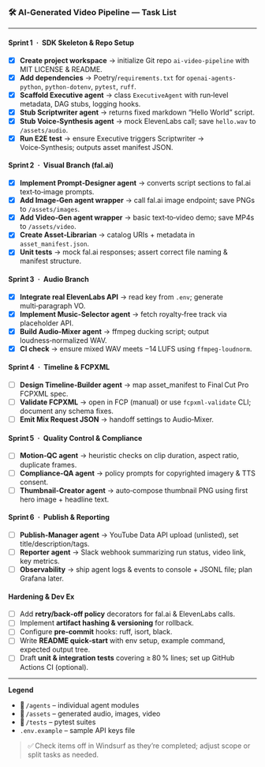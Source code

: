 ### 🛠️ **AI‑Generated Video Pipeline — Task List**

---

#### **Sprint 1 · SDK Skeleton & Repo Setup**
- [x] **Create project workspace** → initialize Git repo `ai‑video‑pipeline` with MIT LICENSE & README.
- [x] **Add dependencies** → Poetry/`requirements.txt` for `openai-agents-python`, `python-dotenv`, `pytest`, `ruff`.
- [x] **Scaffold Executive agent** → class `ExecutiveAgent` with run‑level metadata, DAG stubs, logging hooks.
- [x] **Stub Scriptwriter agent** → returns fixed markdown “Hello World” script.
- [x] **Stub Voice‑Synthesis agent** → mock ElevenLabs call; save `hello.wav` to `/assets/audio`.
- [x] **Run E2E test** → ensure Executive triggers Scriptwriter → Voice‑Synthesis; outputs asset manifest JSON.

#### **Sprint 2 · Visual Branch (fal.ai)**
- [x] **Implement Prompt‑Designer agent** → converts script sections to fal.ai text‑to‑image prompts.
- [x] **Add Image‑Gen agent wrapper** → call fal.ai image endpoint; save PNGs to `/assets/images`.
- [x] **Add Video‑Gen agent wrapper** → basic text‑to‑video demo; save MP4s to `/assets/video`.
- [x] **Create Asset‑Librarian** → catalog URIs + metadata in `asset_manifest.json`.
- [x] **Unit tests** → mock fal.ai responses; assert correct file naming & manifest structure.

#### **Sprint 3 · Audio Branch**
- [x] **Integrate real ElevenLabs API** → read key from `.env`; generate multi‑paragraph VO.
- [x] **Implement Music‑Selector agent** → fetch royalty‑free track via placeholder API.
- [x] **Build Audio‑Mixer agent** → ffmpeg ducking script; output loudness‑normalized WAV.
- [x] **CI check** → ensure mixed WAV meets −14 LUFS using `ffmpeg‑loudnorm`.

#### **Sprint 4 · Timeline & FCPXML**
- [ ] **Design Timeline‑Builder agent** → map asset_manifest to Final Cut Pro FCPXML spec.
- [ ] **Validate FCPXML** → open in FCP (manual) or use `fcpxml‑validate` CLI; document any schema fixes.
- [ ] **Emit Mix Request JSON** → handoff settings to Audio‑Mixer.

#### **Sprint 5 · Quality Control & Compliance**
- [ ] **Motion‑QC agent** → heuristic checks on clip duration, aspect ratio, duplicate frames.
- [ ] **Compliance‑QA agent** → policy prompts for copyrighted imagery & TTS consent.
- [ ] **Thumbnail‑Creator agent** → auto‑compose thumbnail PNG using first hero image + headline text.

#### **Sprint 6 · Publish & Reporting**
- [ ] **Publish‑Manager agent** → YouTube Data API upload (unlisted), set title/description/tags.
- [ ] **Reporter agent** → Slack webhook summarizing run status, video link, key metrics.
- [ ] **Observability** → ship agent logs & events to console + JSONL file; plan Grafana later.

#### **Hardening & Dev Ex**
- [ ] Add **retry/back‑off policy** decorators for fal.ai & ElevenLabs calls.
- [ ] Implement **artifact hashing & versioning** for rollback.
- [ ] Configure **pre‑commit** hooks: ruff, isort, black.
- [ ] Write **README quick‑start** with env setup, example command, expected output tree.
- [ ] Draft **unit & integration tests** covering ≥ 80 % lines; set up GitHub Actions CI (optional).

---

**Legend**

- 📂 `/agents` – individual agent modules  
- 📂 `/assets` – generated audio, images, video  
- 📂 `/tests` – pytest suites  
- `.env.example` – sample API keys file  

> ✅ Check items off in Windsurf as they’re completed; adjust scope or split tasks as needed.